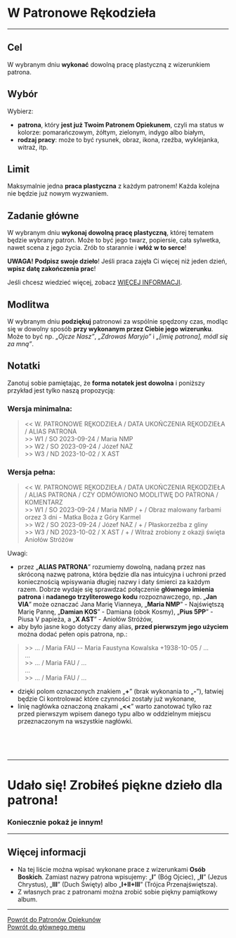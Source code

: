 # <span class="status status-list"><span class="status status-list">W</span> Patronowe Rękodzieła</span>
---
## Cel
W <span class="selected-day-info">wybranym dniu</span> **wykonać** dowolną pracę plastyczną z wizerunkiem patrona.
## Wybór
Wybierz:
- **patrona**, który **jest już Twoim Patronem Opiekunem**, czyli ma status w kolorze: <span class="status status-orange">pomarańczowym</span>, <span class="status status-yellow">żółtym</span>, <span class="status status-green">zielonym</span>, <span class="status status-indigo">indygo</span> albo <span class="status status-white">białym</span>,
- **rodzaj pracy**: może to być rysunek, obraz, ikona, rzeźba, wyklejanka, witraż, itp.
## Limit
Maksymalnie jedna **praca plastyczna** z każdym patronem! Każda kolejna nie będzie już nowym wyzwaniem.
## Zadanie główne
W <span class="selected-day-info">wybranym dniu</span> **wykonaj dowolną pracę plastyczną**, której tematem będzie wybrany patron. Może to być jego twarz, popiersie, cała sylwetka, nawet scena z jego życia. Zrób to starannie i **włóż w to serce**!

**UWAGA!** **Podpisz swoje dzieło**! Jeśli praca zajęła Ci więcej niż jeden dzień, **wpisz datę zakończenia prac**!

Jeśli chcesz wiedzieć więcej, zobacz [WIĘCEJ INFORMACJI](#patronowe-rekodziela-wiecej-informacji).
## Modlitwa
W <span class="selected-day-info">wybranym dniu</span> **podziękuj** patronowi za wspólnie spędzony czas, modląc się w dowolny sposób **przy wykonanym przez Ciebie jego wizerunku**. Może to być np. _„Ojcze Nasz”_, _„Zdrowaś Maryjo”_ i _„[imię patrona], módl się za mną”_.
## Notatki
Zanotuj sobie pamiętając, że **forma notatek jest dowolna** i poniższy przykład jest tylko naszą propozycją:
### Wersja minimalna:
> \<\< W. PATRONOWE RĘKODZIEŁA / DATA UKOŃCZENIA RĘKODZIEŁA / ALIAS PATRONA  
> \>\> W1 / SO 2023-09-24 / Maria NMP  
> \>\> W2 / SO 2023-09-24 / Józef NAZ  
> \>\> W3 / ND 2023-10-02 / X AST
### Wersja pełna:
> \<\< W. PATRONOWE RĘKODZIEŁA / DATA UKOŃCZENIA RĘKODZIEŁA / ALIAS PATRONA / CZY ODMÓWIONO MODLITWĘ DO PATRONA / KOMENTARZ  
> \>\> W1 / SO 2023-09-24 / Maria NMP / + / Obraz malowany farbami orzez 3 dni - Matka Boża z Góry Karmel  
> \>\> W2 / SO 2023-09-24 / Józef NAZ / + / Płaskorzeźba z gliny  
> \>\> W3 / ND 2023-10-02 / X AST / + / Witraż zrobiony z okazji święta Aniołów Stróżów

Uwagi:
- przez „**ALIAS PATRONA**” rozumiemy dowolną, nadaną przez nas skróconą nazwę patrona, która będzie dla nas intuicyjna i uchroni przed koniecznością wpisywania długiej nazwy i daty śmierci za każdym razem. Dobrze wydaje się sprawdzać połączenie **głównego imienia patrona** i **nadanego trzyliterowego kodu** rozpoznawczego, np. „**Jan VIA**” może oznaczać Jana Marię Vianneya, „**Maria NMP**” - Najświętszą Marię Pannę, „**Damian KOS**” - Damiana (obok Kosmy), „**Pius 5PP**” - Piusa V papieża, a „**X AST**” - Aniołów Stróżów,
- aby było jasne kogo dotyczy dany alias, **przed pierwszym jego użyciem** można dodać pełen opis patrona, np.:
> \>\> ... / Maria FAU -- Maria Faustyna Kowalska +1938-10-05 / ...  
> ...  
> \>\> ... / Maria FAU / ...  
> ...  
> \>\> ... / Maria FAU / ...
- dzięki polom oznaczonych znakiem „**+**” (brak wykonania to „**-**”), łatwiej będzie Ci kontrolować które czynności zostały już wykonane,
- linię nagłówka oznaczoną znakami „**<<**” warto zanotować tylko raz przed pierwszym wpisem danego typu albo w oddzielnym miejscu przeznaczonym na wszystkie nagłówki.
<br />
<br />
<br />

---
# Udało się! Zrobiłeś piękne dzieło dla patrona!
### Koniecznie pokaż je innym!
---

## <span id="patronowe-rekodziela-wiecej-informacji">Więcej informacji</span>
- Na tej liście można wpisać wykonane prace z wizerunkami **Osób Boskich**. Zamiast nazwy patrona wpisujemy: „**I**” (Bóg Ojciec), „**II**” (Jezus Chrystus), „**III**” (Duch Święty) albo „**I+II+III**” (Trójca Przenajświętsza).
- Z własnych prac z patronami można zrobić sobie piękny pamiątkowy album.

---
[Powrót do Patronów Opiekunów](patroni_opiekunowie.md)  
[Powrót do głównego menu](index.md)
